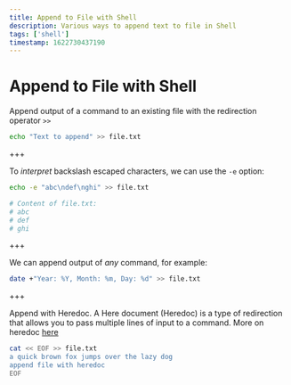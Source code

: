 ```yaml
---
title: Append to File with Shell
description: Various ways to append text to file in Shell
tags: ['shell']
timestamp: 1622730437190
---
```


# Append to File with Shell

Append output of a command to an existing file with the redirection operator `>>`

```sh
echo "Text to append" >> file.txt
```

+++

To _interpret_ backslash escaped characters, we can use the `-e` option:

```sh
echo -e "abc\ndef\nghi" >> file.txt

# Content of file.txt:
# abc
# def
# ghi
```

+++

We can append output of _any_ command, for example:

```sh
date +"Year: %Y, Month: %m, Day: %d" >> file.txt
```

+++

Append with Heredoc. A Here document (Heredoc) is a type of redirection that allows you to pass multiple lines of input to a command. More on heredoc [here](./Heredoc.md)

```sh
cat << EOF >> file.txt
a quick brown fox jumps over the lazy dog
append file with heredoc
EOF
```
